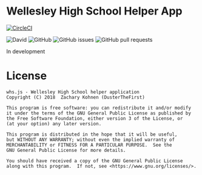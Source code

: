 # Wellesley High School Helper App

[![CircleCI](https://circleci.com/gh/DusterTheFirst/whs.js/tree/rigid-rewrite.svg?style=svg)](https://circleci.com/gh/DusterTheFirst/whs.js/tree/rigid-rewrite)

![David](https://img.shields.io/david/DusterTheFirst/whs.js.svg)
![GitHub](https://img.shields.io/github/license/DusterTheFirst/whs.js.svg)
![GitHub issues](https://img.shields.io/github/issues/DusterTheFirst/whs.js.svg)
![GitHub pull requests](https://img.shields.io/github/issues-pr/dusterthefirst/whs.js.svg)

In development

# License
    whs.js - Wellesley High School helper application
    Copyright (C) 2018  Zachary Kohnen (DusterTheFirst)

    This program is free software: you can redistribute it and/or modify
    it under the terms of the GNU General Public License as published by
    the Free Software Foundation, either version 3 of the License, or
    (at your option) any later version.

    This program is distributed in the hope that it will be useful,
    but WITHOUT ANY WARRANTY; without even the implied warranty of
    MERCHANTABILITY or FITNESS FOR A PARTICULAR PURPOSE.  See the
    GNU General Public License for more details.

    You should have received a copy of the GNU General Public License
    along with this program.  If not, see <https://www.gnu.org/licenses/>.
